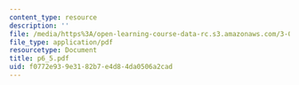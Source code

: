 ```yaml
---
content_type: resource
description: ''
file: /media/https%3A/open-learning-course-data-rc.s3.amazonaws.com/3-064-polymer-engineering-fall-2003/f0772e939e3182b7e4d84da0506a2cad_p6_5.pdf
file_type: application/pdf
resourcetype: Document
title: p6_5.pdf
uid: f0772e93-9e31-82b7-e4d8-4da0506a2cad
---
```

